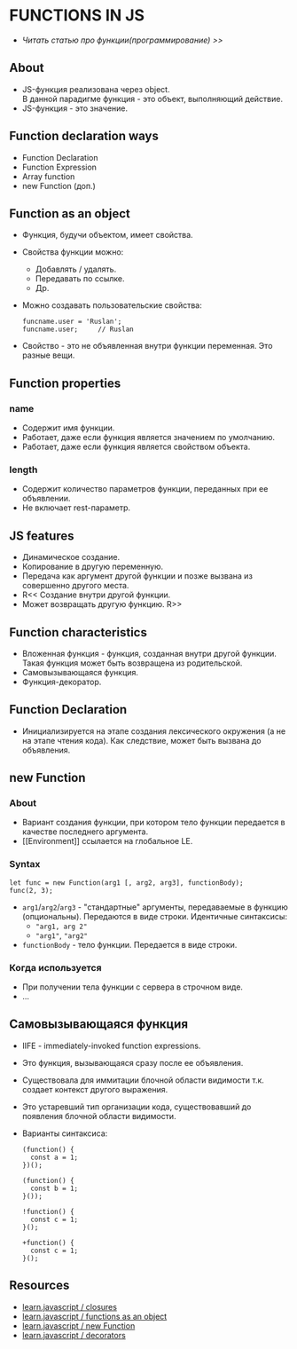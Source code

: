 # FUNCTIONS IN JS
- _Читать статью про функции(программирование) >>_
## About
- JS-функция реализована через object.  
В данной парадигме функция - это объект, выполняющий действие.
- JS-функция - это значение.

## Function declaration ways
- Function Declaration
- Function Expression
- Array function
- new Function (доп.)

## Function as an object
- Функция, будучи объектом, имеет свойства.
- Свойства функции можно:
  - Добавлять / удалять.
  - Передавать по ссылке.
  - Др.
- Можно создавать пользовательские свойства:

  ```
  funcname.user = 'Ruslan';
  funcname.user;     // Ruslan
  ```
- Свойство - это не объявленная внутри функции переменная. Это разные вещи.

## Function properties
### name
- Содержит имя функции.
- Работает, даже если функция является значением по умолчанию.
- Работает, даже если функция является свойством объекта.

### length
- Содержит количество параметров функции, переданных при ее объявлении.
- Не включает rest-параметр.

## JS features
- Динамическое создание.
- Копирование в другую переменную.
- Передача как аргумент другой функции и позже вызвана из совершенно другого места.
- R<< Создание внутри другой функции.
- Может возвращать другую функцию. R>>

## Function characteristics
- Вложенная функция - функция, созданная внутри другой функции.  
Такая функция может быть возвращена из родительской.
- Самовызывающаяся функция.
- Функция-декоратор.

## Function Declaration
- Инициализируется на этапе создания лексического окружения (а не на этапе чтения кода). Как следствие, может быть вызвана до объявления.

## new Function

### About
- Вариант создания функции, при котором тело функции передается в качестве последнего аргумента.
- [[Environment]] ссылается на глобальное LE.
### Syntax
```
let func = new Function(arg1 [, arg2, arg3], functionBody);
func(2, 3);
```
- `arg1`/`arg2`/`arg3`  - "стандартные" аргументы, передаваемые в функцию (опциональны). Передаются в виде строки. Идентичные синтаксисы:
  - `"arg1, arg 2"`
  - `"arg1"`, `"arg2"`
- `functionBody` - тело функции. Передается в виде строки.

### Когда используется
- При получении тела функции с сервера в строчном виде.
- ...

## Самовызывающаяся функция
- IIFE - immediately-invoked function expressions.
- Это функция, вызывающаяся сразу после ее объявления.
- Существовала для иммитации блочной области видимости т.к. создает контекст другого выражения.
- Это устаревший тип организации кода, существовавший до появления блочной области видимости.
- Варианты синтаксиса:  

  ```
  (function() {
    const a = 1;
  })();

  (function() {
    const b = 1;
  }());

  !function() {
    const c = 1;
  }();

  +function() {
    const c = 1;
  }();
  ```

## Resources
- [learn.javascript / closures](https://learn.javascript.ru/closure)
- [learn.javascript / functions as an object](https://learn.javascript.ru/function-object)
- [learn.javascript / new Function](https://learn.javascript.ru/new-function)
- [learn.javascript / decorators](https://learn.javascript.ru/call-apply-decorators)